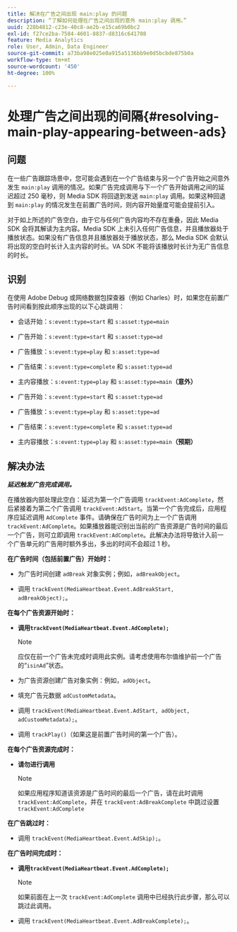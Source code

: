 ```yaml
---
title: 解决在广告之间出现 main:play 的问题
description: “了解如何处理在广告之间出现的意外 main:play 调用。”
uuid: 228b4812-c23e-40c8-ae2b-e15ca69b0bc2
exl-id: f27ce2ba-7584-4601-8837-d8316c641708
feature: Media Analytics
role: User, Admin, Data Engineer
source-git-commit: a73ba98e025e0a915a5136bb9e0d5bcbde875b0a
workflow-type: tm+mt
source-wordcount: '450'
ht-degree: 100%

---
```



# 处理广告之间出现的间隔{#resolving-main-play-appearing-between-ads}

## 问题

在一些广告跟踪场景中，您可能会遇到在一个广告结束与另一个广告开始之间意外发生 `main:play` 调用的情况。如果广告完成调用与下一个广告开始调用之间的延迟超过 250 毫秒，则 Media SDK 将回退到发送 `main:play` 调用。如果这种回退到 `main:play` 的情况发生在前置广告时间，则内容开始量度可能会提前引入。

对于如上所述的广告空白，由于它与任何广告内容均不存在重叠，因此 Media SDK 会将其解读为主内容。Media SDK 上未引入任何广告信息，并且播放器处于播放状态。如果没有广告信息并且播放器处于播放状态，那么 Media SDK 会默认将出现的空白时长计入主内容的时长。VA SDK 不能将该播放时长计为无广告信息的时长。

## 识别

在使用 Adobe Debug 或网络数据包探查器（例如 Charles）时，如果您在前置广告时间看到按此顺序出现的以下心跳调用：

* 会话开始：`s:event:type=start` 和 `s:asset:type=main`
* 广告开始：`s:event:type=start` 和 `s:asset:type=ad`
* 广告播放：`s:event:type=play` 和 `s:asset:type=ad`
* 广告结束：`s:event:type=complete` 和 `s:asset:type=ad`
* 主内容播放：`s:event:type=play` 和 `s:asset:type=main`**（意外）**

* 广告开始：`s:event:type=start` 和 `s:asset:type=ad`
* 广告播放：`s:event:type=play` 和 `s:asset:type=ad`
* 广告结束：`s:event:type=complete` 和 `s:asset:type=ad`
* 主内容播放：`s:event:type=play` 和 `s:asset:type=main`**（预期）**

## 解决办法

***延迟触发广告完成调用。***

在播放器内部处理此空白：延迟为第一个广告调用 `trackEvent:AdComplete`，然后紧接着为第二个广告调用 `trackEvent:AdStart`。当第一个广告完成后，应用程序应延迟调用 `AdComplete` 事件。请确保在广告时间为上一个广告调用 `trackEvent:AdComplete`。如果播放器能识别出当前的广告资源是广告时间的最后一个广告，则可立即调用 `trackEvent:AdComplete`。此解决办法将导致计入前一个广告单元的广告用时额外多出，多出的时间不会超过 1 秒。

**在广告时间（包括前置广告）开始时：**

* 为广告时间创建 `adBreak` 对象实例；例如，`adBreakObject`。

* 调用 `trackEvent(MediaHeartbeat.Event.AdBreakStart, adBreakObject);`。

**在每个广告资源开始时：**

* **调用`trackEvent(MediaHeartbeat.Event.AdComplete);`**

  >[!NOTE]
  >
  >应仅在前一个广告未完成时调用此实例。请考虑使用布尔值维护前一个广告的“`isinAd`”状态。

* 为广告资源创建广告对象实例：例如，`adObject`。
* 填充广告元数据 `adCustomMetadata`。
* 调用 `trackEvent(MediaHeartbeat.Event.AdStart, adObject, adCustomMetadata);`。
* 调用 `trackPlay()`（如果这是前置广告时间的第一个广告）。

**在每个广告资源完成时：**

* **请勿进行调用**

  >[!NOTE]
  >
  >如果应用程序知道该资源是广告时间的最后一个广告，请在此时调用 `trackEvent:AdComplete`，并在 `trackEvent:AdBreakComplete` 中跳过设置 `trackEvent:AdComplete`

**在广告跳过时：**

* 调用 `trackEvent(MediaHeartbeat.Event.AdSkip);`。

**在广告时间完成时：**

* **调用`trackEvent(MediaHeartbeat.Event.AdComplete);`**

  >[!NOTE]
  >
  >如果前面在上一次 `trackEvent:AdComplete` 调用中已经执行此步骤，那么可以跳过此调用。

* 调用 `trackEvent(MediaHeartbeat.Event.AdBreakComplete);`。

